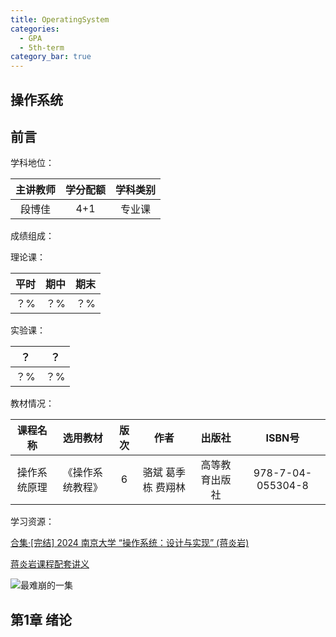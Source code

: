 ```yaml
---
title: OperatingSystem
categories:
  - GPA
  - 5th-term
category_bar: true
---
```


## 操作系统

## 前言

学科地位：

| 主讲教师 | 学分配额 | 学科类别 |
| :------: | :------: | :------: |
|  段博佳  |   4+1    |  专业课  |

成绩组成：

理论课：

| 平时 | 期中 | 期末 |
| :--: | :--: | :--: |
| ？%  | ？%  | ？%  |

实验课：

|  ？  |  ？  |
| :--: | :--: |
| ？%  | ？%  |

教材情况：

|   课程名称   |     选用教材     | 版次 |        作者        |     出版社     |      ISBN号       |
| :----------: | :--------------: | :--: | :----------------: | :------------: | :---------------: |
| 操作系统原理 | 《操作系统教程》 |  6   | 骆斌 葛季栋 费翔林 | 高等教育出版社 | 978-7-04-055304-8 |

学习资源：

[合集·[完结] 2024 南京大学 “操作系统：设计与实现” (蒋炎岩)](https://space.bilibili.com/202224425/channel/collectiondetail?sid=2237004)

[蒋炎岩课程配套讲义](https://jyywiki.cn/OS/2024/)

![最难崩的一集](https://dwj-oss.oss-cn-nanjing.aliyuncs.com/images/202408301623261.png)

## 第1章 绪论


